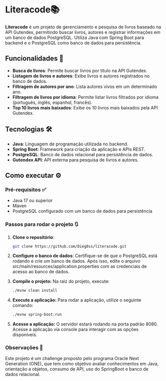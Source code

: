 # Literacode📚

**Literacode** é um projeto de gerenciamento e pesquisa de livros baseado na API Gutendex, permitindo buscar livros, autores e registrar informações em um banco de dados PostgreSQL. Utiliza Java com Spring Boot para backend e o PostgreSQL como banco de dados para persistência.

## Funcionalidades 🚀 

- **Busca de livros**: Permite buscar livros por título na API Gutendex.
- **Listagem de livros e autores**: Exibe livros e autores registrados no banco de dados.
- **Filtragem de autores por ano**: Lista autores vivos em um determinado ano.
- **Filtragem de livros por idioma**: Permite listar livros filtrados por idioma (português, inglês, espanhol, francês).
- **Top 10 livros mais baixados**: Exibe os 10 livros mais baixados pela API Gutendex.

## Tecnologias 🛠️ 

- **Java**: Linguagem de programação utilizada no backend.
- **Spring Boot**: Framework para criação da aplicação e APIs REST.
- **PostgreSQL**: Banco de dados relacional para persistência de dados.
- **Gutendex API**: API externa para pesquisa de livros e autores.

## Como executar ⚙️

### Pré-requisitos ✅

- Java 17 ou superior
- Maven
- PostgreSQL configurado com um banco de dados para persistência

### Passos para rodar o projeto 🔃

1. **Clone o repositório**:
   ```bash
   git clone https://github.com/Dieg0ss/literacode.git
2. **Configure o banco de dados**:
   Certifique-se de que o PostgreSQL está rodando e crie um banco de dados. Após isso, edite o arquivo src/main/resources/application.properties com as credenciais de acesso ao banco de dados.

3. **Compile o projeto:** Na raiz do projeto, execute:
   ```bash
   ./mvnw clean install
4. **Execute a aplicação:** Para rodar a aplicação, utilize o seguinte comando:
   ```bash
   ./mvnw spring-boot:run
5. **Acesse a aplicação:** O servidor estará rodando na porta padrão 8080. Acesse a aplicação via console para interagir com as opções disponíveis.

### Observações 📌 

Este projeto é um challenge proposto pelo programa Oracle Next Generation (ONE), que tem como objetivo avaliar conhecimentos em Java, orientação a objetos, consumo de API, uso do SpringBoot e banco de dados relacional.
